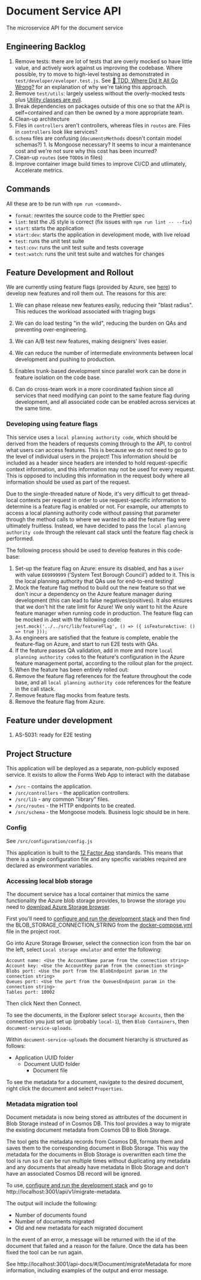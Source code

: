 # Document Service API

The microservice API for the document service

## Engineering Backlog

1. Remove tests: there are lot of tests that are overly mocked so have little value, and actively work against us improving the
codebase. Where possible, try to move to high-level testsing as demonstrated in `test/developer/eveloper.test.js`. See
[🚀 TDD, Where Did It All Go Wrong?](https://www.youtube.com/watch?v=EZ05e7EMOLM) for an explanation of why we're taking this approach.
  1. Remove `test/utils`: largely useless without the overly-mocked tests plus [Utility classes are evil](https://www.vojtechruzicka.com/avoid-utility-classes/).
1. Break dependencies on packages outside of this one so that the API is self=contained and can then be owned by a more appropriate team.
1. Clean-up architecture
  1. Files in `controllers` aren't controllers, whereas files in `routes` are. Files in `controllers` look like services?
  1. `schema` files are confusing (`documentsMethods` doesn't contain model schemas?)
    1. Is Mongoose necessary? It seems to incur a maintenance cost and we're not sure why this cost has been incurred?
1. Clean-up `routes` (see `TODO`s in files)
1. Improve container image build times to improve CI/CD and utlimately, Accelerate metrics.

## Commands

All these are to be run with `npm run <command>`.

- `format`: rewrites the source code to the Prettier spec
- `lint`: test the JS style is correct (fix issues with `npm run lint -- --fix`)
- `start`: starts the application
- `start:dev`: starts the application in development mode, with live reload
- `test`: runs the unit test suite
- `test:cov`: runs the unit test suite and tests coverage
- `test:watch`: runs the unit test suite and watches for changes

## Feature Development and Rollout

We are currently using feature flags (provided by Azure, see [here](https://learn.microsoft.com/en-us/azure/azure-app-configuration/manage-feature-flags)) to develop new features and roll them out. The reasons for this are:

1. We can phase release new features easily, reducing their "blast radius". This reduces the workload associated with
triaging bugs

2. We can do load testing "in the wild", reducing the burden on QAs and preventing over-engineering.

3. We can A/B test new features, making designers' lives easier.

4. We can reduce the number of intermediate environments between local development and pushing to production.

5. Enables trunk-based development since parallel work can be done in feature isolation on the code base.

6. Can do cross-team work in a more coordinated fashion since all services that need modifying can point to the same feature flag during development, and all associated code can be enabled across services at the same time.

### Developing using feature flags

This service uses a `local planning authority code`, which should be derived from the headers of requests coming through to the API,
to control what users can access features. This is because we do not need to go to the level of individual users in the project! This
information should be included as a header since headers are intended to hold request-specific context information, and this information
may not be used for every request. This is opposed to including this information in the request body where all information should be used
as part of the request.

Due to the single-threaded nature of Node, it's very difficult to get thread-local contexts per request in order to use request-specific 
information to determine is a feature flag is enabled or not. For example, our attempts to access a local planning authority code without
passing that parameter through the method calls to where we wanted to add the feature flag were ultimately fruitless. Instead, we have
decided to pass the `local planning authority code` through the relevant call stack until the feature flag check is performed.

The following process should be used to develop features in this code-base:

1. Set-up the feature flag on Azure: ensure its disabled, and has a `User` with value `E69999999` ('System Test Borough Council') added to it. 
This is the local planning authority that QAs use for end-to-end testing!
1. Mock the feature flag method to build out the new feature so that we don't incur a dependency on the Azure feature manager during
development (this can lead to false negatives/positives). It also ensures that we don't hit the rate limit for Azure! We only want to hit
the Azure feature manager when running code in production. The feature flag can be mocked in Jest with the following code: `jest.mock('../../src/lib/featureFlag', () => ({ isFeatureActive: () => true }));`
1. As engineers are satisfied that the feature is complete, enable the feature-flag on Azure, and start to run E2E tests with QAs.
1. If the feature passes QA validation, add in more and more `local planning authority code`s to the feature's configuration in the Azure 
feature management portal, according to the rollout plan for the project.
1. When the feature has been entirely rolled out:
  1. Remove the feature flag references for the feature throughout the code base, and all `local planning authority code` references for the 
  feature in the call stack.
  1. Remove feature flag mocks from feature tests.
  1. Remove the feature flag from Azure.

## Feature under development

1. AS-5031: ready for E2E testing

## Project Structure

This application will be deployed as a separate, non-publicly exposed service.
It exists to allow the Forms Web App to interact with the database

- `/src` - contains the application.
- `/src/controllers` - the application controllers.
- `/src/lib` - any common "library" files.
- `/src/routes` - the HTTP endpoints to be created.
- `/src/schema` - the Mongoose models. Business logic should be in here.

### Config

See `/src/configuration/config.js`

This application is built to the [12 Factor App](https://12factor.net/)
standards. This means that there is a single configuration file and any specific
variables required are declared as environment variables.

### Accessing local blob storage

The document service has a local container that mimics the same functionality the Azure blob storage provides, to browse the storage you need to [download Azure Storage browser](https://azure.microsoft.com/en-gb/features/storage-explorer/).

First you'll need to [configure and run the development stack](https://github.com/Planning-Inspectorate/appeal-planning-decision/blob/main/README.md) and then find the BLOB_STORAGE_CONNECTION_STRING from the [docker-compose.yml](https://github.com/Planning-Inspectorate/appeal-planning-decision/blob/main/docker-compose.yml) file in the project root.

Go into Azure Storage Browser, select the connection icon from the bar on the left, select `Local storage emulator` and enter the following:

```
Account name: <Use the AccountName param from the connection string>
Account key: <Use the AccountKey param from the connection string>
Blobs port: <Use the port from the BlobEndpoint param in the connection string>
Queues port: <Use the port from the QueuesEndpoint param in the connection string>
Tables port: 10002
```

Then click Next then Connect.

To see the documents, in the Explorer select `Storage Accounts`, then the connection you just set up (probably `local-1`), then `Blob Containers`, then `document-service-uploads`.

Within `document-service-uploads` the document hierarchy is structured as follows:

- Application UUID folder
  - Document UUID folder
    - Document file

To see the metadata for a document, navigate to the desired document, right click the document and select `Properties`.

### Metadata migration tool

Document metadata is now being stored as attributes of the document in Blob Storage instead of in Cosmos DB. This tool provides a way to migrate the existing document metadata from Cosmos DB to Blob Storage.

The tool gets the metadata records from Cosmos DB, formats them and saves them to the corresponding document in Blob Storage. This way the metadata for the documents in Blob Storage is overwritten each time the tool is run so it can be run multiple times without duplicating any metadata and any documents that already have metadata in Blob Storage and don't have an associated Cosmos DB record will be ignored.

To use, [configure and run the development stack](https://github.com/Planning-Inspectorate/appeal-planning-decision/blob/main/README.md) and go to http://localhost:3001/api/v1/migrate-metadata.

The output will include the following:

- Number of documents found
- Number of documents migrated
- Old and new metadata for each migrated document

In the event of an error, a message will be returned with the id of the document that failed and a reason for the failure. Once the data has been fixed the tool can be run again.

See http://localhost:3001/api-docs/#/Document/migrateMetadata for more information, including examples of the output and error message.
